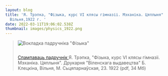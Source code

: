 ```yaml
---
layout: blog
title: 'Я. Трэпка, "Фізыка, курс VI клясы гімназіі. Мэханіка. Цяплыня".
  Вільня,1922 г. '
date: 2022-03-11T19:06:02.538Z
thumbnail: images/physics_1922.png
---
```

> ![Вокладка падручніка "Фізыка"](https://vilnia.com/images/physics_1922.png "Вокладка падручніка \"Фізыка\"")
>
> ![]()
>
> [Спампаваць падручнік ](https://drive.google.com/file/d/1jXNN-LcYKnZR9MJ_zVOJ0rAVExoRC-Fb/view?usp=sharing)Я. Трэпка, "Фізыка, курс VI клясы гімназіі. Мэханіка. Цяплыня". Друкарня "Віленскага выдавецтва" Б. Клецкіна, Вільня, М. Сьцяпарнаўская, 23. 1922  (pdf, 34 Мб)